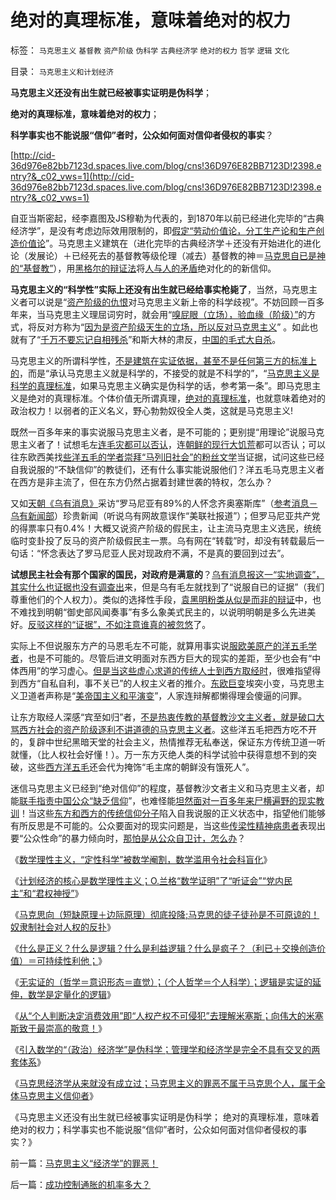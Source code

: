 # 绝对的真理标准，意味着绝对的权力

标签： `马克思主义` `基督教` `资产阶级` `伪科学` `古典经济学` `绝对的权力` `哲学` `逻辑` `文化` 

目录： `马克思主义和计划经济`

**马克思主义还没有出生就已经被事实证明是伪科学**；

**绝对的真理标准，意味着绝对的权力**；

**科学事实也不能说服“信仰”者时，公众如何面对信仰者侵权的事实**？

[http://cid-36d976e82bb7123d.spaces.live.com/blog/cns!36D976E82BB7123D!2398.entry?&_c02_vws=1](http://cid-36d976e82bb7123d.spaces.live.com/blog/cns!36D976E82BB7123D!2398.entry?&_c02_vws=1)

自亚当斯密起，经李嘉图及JS穆勒为代表的，到1870年以前已经进化完毕的“古典经济学”，是没有考虑边际效用限制的，即[假定“劳动价值论，分工生产论和生产创造价值论](../../../2008/7/6/什么是社会生产的价值？什么是GDP？.md)”。马克思主义建筑在（进化完毕的古典经济学＋还没有开始进化的进化论（发展论）＋已经死去的基督教等级伦理（减去）基督教的神＝[马克思自已是神的“基督教”](../../../2010/12/27/路德新教是与马克思主义完全相反.md)），用[黑格尔的辩证法](../../../2010/1/9/“白马非马”与辩证法和实证和科学理论.md)将[人与人的矛盾](../../../2009/11/11/正统，正义和主流，矛盾和冲突.md)绝对化的的新信仰。

**马克思主义的“科学性”实际上还没有出生就已经给事实枪毙了**，当然，马克思主义者可以说是“[资产阶级的仇恨](../../../2010/1/14/为什么说资产阶级就是工人阶级自已？.md)对马克思主义新上帝的科学歧视”。不妨回顾一百多年来，当马克思主义理屈词穷时，就会用“[嗅屁眼（立场），验血缘（阶级）”](../../../2011/1/30/原始群居动物的人类行为.md)的方式，将反对方称为“[因为是资产阶级天生的立场，所以反对马克思主义](../../../2009/8/21/古今肃反的道德观之成分决定立场论.md)” 。如此也就有了“[千万不要忘记自相残杀](http://darthvad.blog.sohu.com/130312127.html)”和斯大林的肃反，[中国的毛式大自杀](../../../2010/5/17/袁腾飞绝没有人身攻击却遭毛派人身攻击.md)。

马克思主义的所谓科学性，[不是建筑在实证依据，甚至不是任何第三方的标准上的](../../../2009/11/25/实践是检验哲学的唯一标准.md)，而是“承认马克思主义就是科学的，不接受的就是不科学的”，“[马克思主义是科学的真理标准](../../../2009/9/30/极左信仰合理化的充分必要条件.md)，如果马克思主义确实是伪科学的话，参考第一条”。即马克思主义是绝对的真理标准。个体价值无所谓真理，[绝对的真理标准](http://darthvad.blog.sohu.com/112211203.html)，也就意味着绝对的政治权力！以弱者的正义名义，野心勃勃奴役全人类，这就是马克思主义!

既然一百多年来的事实说服马克思主义者，是不可能的；更别提“用理论”说服马克思主义者了！试想毛左[连毛灾都可以否认](http://hi.baidu.com/darthchn/blog/item/95314adfd09ec94694ee37e1.html)，连[朝鲜的现行大饥荒](../../../2009/6/3/朝鲜是个天堂，衣食住行减肥死都免费.md)都可以否认；可以往东欧西美找[些洋五毛的学者崇拜“马列旧社会”的粉丝文学](../../../2010/6/23/美国是不会为他国的民主而奋斗的.md)当证据，试问这些已经自我说服的“不缺信仰”的教徒们，还有什么事实能说服他们？洋五毛马克思主义者在西方是非主流了，但在东方仍然占据着封建世袭的特权，怎么办？

又如[天朝《乌有消息》](../../../2009/7/7/摆脱动物庄园里崇洋媚外的奴性思维.md)采访“罗马尼亚有89%的人怀念齐奥塞斯库”（[参考消息－乌有新闻部](../../../2009/10/10/定制民意出口转内销.md)）珍贵新闻（听说乌有网故意误作“美联社报道”）；但罗马尼亚共产党的得票率只有0.4%！大概又说资产阶级的假民主，让主流马克思主义选民，统统临时变卦投了反马的资产阶级假民主一票。乌有网在“转载”时，却没有转载最后一句话：“怀念表达了罗马尼亚人民对现政府不满，不是真的要回到过去”。

**试想民主社会有那个国家的国民，对政府是满意的**？[乌有消息报这一“实地调查”，其实什么也证据也没有调查出](../../../2009/4/4/期望，预期和选择性体验；有调查也没有发言权.md)来，但是乌有毛左就找到了“说服自已的证据”（我们尊重他们的个人权力）。类似的选择性手段，[袁黑明粉类从似是而非的辩证](../../../2010/6/2/历史意识形态，驳论容易立论难.md)中，也不难找到明朝“御史部风闻奏事”有多么象美式民主的，以说明明朝是多么先进美好。[反驳这样的“证据”，不如注意谁真的被忽悠](http://blog.sina.com.cn/s/blog_5563a64d01017e19.html)了。

实际上不但说服东方产的马恩毛左不可能，就算用事实说[服欧美原产的洋五毛学者](../../../2010/10/17/为什么中国传统文人崇拜洋五毛.md)，也是不可能的。尽管后进文明面对东西方巨大的现实的差距，至少也会有“中体西用”的学习虚心。[但是当这些虚心求道的传统人士到西方取经时](../../../2010/12/8/一分为二学美国，总是学坏的.md)，很难指望得到西方“自私自利，事不关已”的人权主义者的推介。[东欧巨变](../../../2009/8/4/苏东巨变的真相是苏联并没有消失.md)埃突小变，马克思主义卫道者声称是“[美帝国主义和平演变](../../../2011/1/18/美国不会支持中国“颜色革命”.md)”，人家连辩解都懒得理会傻逼的问罪。

让东方取经人深感“宾至如归”者，[不是热衷传教的基督教沙文主义者，就是破口大骂西方社会的资产阶级逐利不讲道德的马克思主义者](../../../2009/11/9/生物学，进化论，基督教和马克思主义.md)。这些洋五毛把西方吃不开的，复辟中世纪黑暗天堂的社会主义，热情推荐无私奉送，保证东方传统卫道一听就懂，（比人权社会好懂！）。万一东方灭绝人类的科学试验中获得意想不到的突破，这些[西方洋五毛](../../../2010/1/9/洋权威和您自已的利益！.md)还会代为掩饰“毛主席的朝鲜没有饿死人”。

迷信马克思主义已经到“绝对信仰”的程度，基督教沙文者主义和马克思主义者，却能[联手指责中国公众“缺乏信仰](../../../2010/1/9/洋权威和您自已的利益！.md)”，也难怪能[坦然面对一百多年来尸横遍野的现实教训](http://hi.baidu.com/darthchn/blog/item/95314adfd09ec94694ee37e1.html)！当这些[东方和西方的传统信仰分子](../../../2010/12/28/美国的成功很可能是偶然事件.md)陷入自我说服的正义状态中，指望他们能够有所反思是不可能的。公众要面对的现实问题是，当这些[传梁性精神病患者](../../../2009/10/7/极左是一种传染性精神病.md)表现出要“公众性命”的暴力倾向时，[那怕是从公众自卫计，怎么办](../../../2011/2/1/什么是人权？人道主义？和维护法纪.md)？

《[数学理性主义，“定性科学”被数学阉割，数学滥用令社会科盲化](../../../2010/6/19/数学滥用令社会科盲化.md)》

《[计划经济的核心是数学理性主义；O.兰格“数学证明”了“听证会”“党内民主”和“君权神授”](../../../2011/2/3/计划经济内核数学理性主义，米塞斯“社会主义不可运作”和兰格.md)》

《[马克思向（短缺原理＋边际原理）彻底投降;马克思的徒子徒孙是不可原谅的！奴隶制社会对人权的反扑](../../../2011/2/3/马克思早就向（短缺原理＋边际原理）彻底投降了.md)》

《[什么是正义？什么是逻辑？什么是利益逻辑？什么是疯子？（利已＋交换创造价值）＝可持续性利他；](../../../2011/1/31/什么是正义？逻辑？和疯子！.md)》

《[无实证的（哲学＝意识形态＝直觉）；（个人哲学＝个人科学）；逻辑是实证的延伸，数学是定量化的逻辑](../../../2011/2/3/逻辑是实证的延伸方式，数学是定量化的逻辑.md)》

《[从“个人判断决定消费效用”即“人权产权不可侵犯”去理解米塞斯；向伟大的米塞斯致于最崇高的敬意！](../../../2011/2/7/向伟大的Ludwig米塞斯致敬！.md)》

《[引入数学的“（政治）经济学”是伪科学；管理学和经济学是完全不具有交叉的两套体系](../../../2011/2/8/为什么引入数学的“经济学”都是伪科学？.md)》

《[马克思经济学从来就没有成立过；马克思主义的罪恶不属于马克思个人，属于全体马克思主义信仰者](../../../2011/2/8/马克思主义“经济学”的罪恶！.md)》

《马克思主义还没有出生就已经被事实证明是伪科学；
绝对的真理标准，意味着绝对的权力；科学事实也不能说服“信仰”者时，公众如何面对信仰者侵权的事实？》

前一篇：[马克思主义“经济学”的罪恶！](../../../2011/2/8/马克思主义“经济学”的罪恶！.md)

后一篇：[成功控制通胀的机率多大？](../../../2011/2/9/成功控制通胀的机率多大？.md)